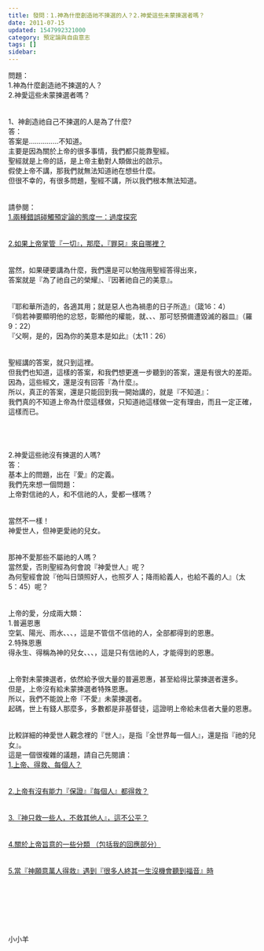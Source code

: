 ```yaml
---
title: 發問：1.神為什麼創造祂不揀選的人？2.神愛這些未蒙揀選者嗎？
date: 2011-07-15
updated: 1547992321000
category: 預定論與自由意志
tags: []
sidebar: 
---
```


<p>問題：<br/>1.神為什麼創造祂不揀選的人？<br/>2.神愛這些未蒙揀選者嗎？<!--more--><br/><br/><br/>1、神創造祂自己不揀選的人是為了什麼?<br/>答：<br/>答案是……………不知道。<br/>主要是因為關於上帝的很多事情，我們都只能靠聖經。<br/>聖經就是上帝的話，是上帝主動對人類做出的啟示。<br/>假使上帝不講，那我們就無法知道祂在想些什麼。<br/>但很不幸的，有很多問題，聖經不講，所以我們根本無法知道。<br/><br/> <br/>請參閱：<br/><a href="/posts/269192080">1.兩種錯誤碰觸預定論的態度一：過度探究 </a><br/><br/> <br/><a href="/posts/269192076">2.如果上帝掌管『一切』，那麼，『罪惡』來自哪裡？ </a><br/> <br/> <br/>當然，如果硬要講為什麼，我們還是可以勉強用聖經答得出來，<br/>答案就是『為了祂自己的榮耀』、『因著祂自己的美意』。<br/><br/><br/>『耶和華所造的，各適其用；就是惡人也為禍患的日子所造』（箴16：4）<br/>『倘若神要顯明他的忿怒，彰顯他的權能，就、、、那可怒預備遭毀滅的器皿』（羅9：22）<br/>『父啊，是的，因為你的美意本是如此』（太11：26）<br/><br/> <br/>聖經講的答案，就只到這裡。<br/>但我們也知道，這樣的答案，和我們想更進一步聽到的答案，還是有很大的差距。<br/>因為，這些經文，還是沒有回答『為什麼』。<br/>所以，真正的答案，還是只能回到我一開始講的，就是『不知道』：<br/>我們真的不知道上帝為什麼這樣做，只知道祂這樣做一定有理由，而且一定正確，這樣而已。<br/> <br/> <br/><br/> <br/>2.神愛這些祂沒有揀選的人嗎?<br/>答：<br/>基本上的問題，出在『愛』的定義。<br/>我們先來想一個問題：<br/>上帝對信祂的人，和不信祂的人，愛都一樣嗎？<br/><br/> <br/>當然不一樣！<br/>神愛世人，但神更愛祂的兒女。<br/><br/> <br/>那神不愛那些不屬祂的人嗎？<br/>當然愛，否則聖經為何會說『神愛世人』呢？<br/>為何聖經會說『他叫日頭照好人，也照歹人；降雨給義人，也給不義的人』（太5：45）呢？<br/><br/> <br/>上帝的愛，分成兩大類：<br/>1.普遍恩惠<br/>空氣、陽光、雨水、、、，這是不管信不信祂的人，全部都得到的恩惠。<br/>2.特殊恩惠<br/>得永生、得稱為神的兒女、、、，這是只有信祂的人，才能得到的恩惠。<br/><br/><br/>上帝對未蒙揀選者，依然給予很大量的普遍恩惠，甚至給得比蒙揀選者還多。<br/>但是，上帝沒有給未蒙揀選者特殊恩惠。<br/>所以，我們不能說上帝『不愛』未蒙揀選者。<br/>起碼，世上有錢人那麼多，多數都是非基督徒，這證明上帝給未信者大量的恩惠。<br/><br/> <br/>比較詳細的神愛世人觀念裡的『世人』，是指『全世界每一個人』，還是指『祂的兒女』。<br/>這是一個很複雜的議題，請自己先閱讀：<br/><a href="/posts/269192364">1.上帝、得救、每個人？</a><br/><br/> <br/><a href="/posts/269192388">2.上帝有沒有能力『保證』『每個人』都得救？ </a><br/><br/> <br/><a href="/posts/269192440">3.『神只救一些人，不救其他人』，這不公平？</a><br/> <br/><br/><a href="/posts/269192556">4.關於上帝旨意的一些分類 （包括我的回應部分）</a><br/><br/> <br/><a href="/posts/269193928">5.當『神願意萬人得救』遇到『很多人終其一生沒機會聽到福音』時 </a><br/> <br/> <br/><br/><br/><br/><br/><br/>小小羊<br/><br/><br/><br/><br/><br/><br/>
</p>